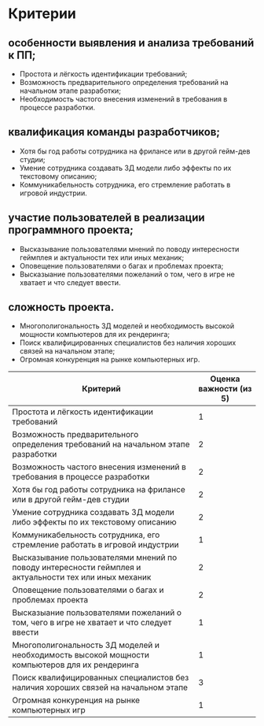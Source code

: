 # Критерии
## особенности выявления и анализа требований к ПП;
- Простота и лёгкость идентификации требований;
- Возможность предварительного определения требований на начальном этапе разработки;
- Необходимость частого внесения изменений в требования в процессе разработки.
## квалификация команды разработчиков;
- Хотя бы год работы сотрудника на фрилансе или в другой гейм-дев студии;
- Умение сотрудника создавать 3Д модели либо эффекты по их текстовому описанию;
- Коммуникабельность сотрудника, его стремление работать в игровой индустрии.
## участие пользователей в реализации программного проекта;
- Высказывание пользователями мнений по поводу интересности геймплея и актуальности тех или иных механик;
- Оповещение пользователями о багах и проблемах проекта;
- Высказыание пользователями пожеланий о том, чего в игре не хватает и что следует ввести.
## сложность проекта.
- Многополигональность 3Д моделей и необходимость высокой мощности компьютеров для их рендеринга;
- Поиск квалифицированных специалистов без наличия хороших связей на начальном этапе;
- Огромная конкуренция на рынке компьютерных игр.

| Критерий | Оценка важности (из 5)| 
| ------ | ------ |
| Простота и лёгкость идентификации требований | 1 |
| Возможность предварительного определения требований на начальном этапе разработки | 2 |
| Возможность частого внесения изменений в требования в процессе разработки | 2 |
| Хотя бы год работы сотрудника на фрилансе или в другой гейм-дев студии | 2 |
| Умение сотрудника создавать 3Д модели либо эффекты по их текстовому описанию | 2 |
| Коммуникабельность сотрудника, его стремление работать в игровой индустрии | 1 |
| Высказывание пользователями мнений по поводу интересности геймплея и актуальности тех или иных механик | 2 |
| Оповещение пользователями о багах и проблемах проекта | 2 |
| Высказыание пользователями пожеланий о том, чего в игре не хватает и что следует ввести | 1 |
| Многополигональность 3Д моделей и необходимость высокой мощности компьютеров для их рендеринга | 1 |
| Поиск квалифицированных специалистов без наличия хороших связей на начальном этапе | 3 |
| Огромная конкуренция на рынке компьютерных игр | 1 |
